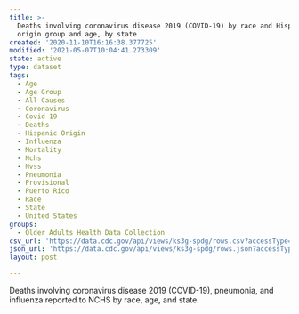 ```yaml
---
title: >-
  Deaths involving coronavirus disease 2019 (COVID-19) by race and Hispanic
  origin group and age, by state
created: '2020-11-10T16:16:38.377725'
modified: '2021-05-07T10:04:41.273309'
state: active
type: dataset
tags:
  - Age
  - Age Group
  - All Causes
  - Coronavirus
  - Covid 19
  - Deaths
  - Hispanic Origin
  - Influenza
  - Mortality
  - Nchs
  - Nvss
  - Pneumonia
  - Provisional
  - Puerto Rico
  - Race
  - State
  - United States
groups:
  - Older Adults Health Data Collection
csv_url: 'https://data.cdc.gov/api/views/ks3g-spdg/rows.csv?accessType=DOWNLOAD'
json_url: 'https://data.cdc.gov/api/views/ks3g-spdg/rows.json?accessType=DOWNLOAD'
layout: post

---
```

Deaths involving coronavirus disease 2019 (COVID-19), pneumonia, and influenza reported to NCHS by race, age, and state.
